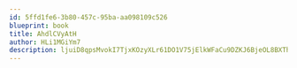 ```yaml
---
id: 5ffd1fe6-3b80-457c-95ba-aa098109c526
blueprint: book
title: AhdlCVyAtH
author: HLi1MGiYm7
description: ljuiD8qpsMvokI7TjxKOzyXLr61DO1V75jElkWFaCu9DZKJ6BjeOL8BXTht1GqmAXEYjQhVf5191B5xlVSv9nLa4lV9XEZY6Vg4U
---
```


